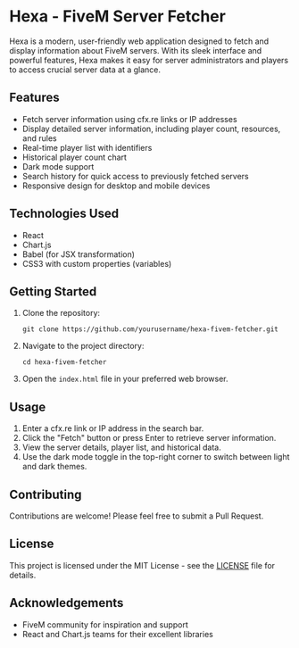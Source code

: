 # Hexa - FiveM Server Fetcher

Hexa is a modern, user-friendly web application designed to fetch and display information about FiveM servers. With its sleek interface and powerful features, Hexa makes it easy for server administrators and players to access crucial server data at a glance.

## Features

- Fetch server information using cfx.re links or IP addresses
- Display detailed server information, including player count, resources, and rules
- Real-time player list with identifiers
- Historical player count chart
- Dark mode support
- Search history for quick access to previously fetched servers
- Responsive design for desktop and mobile devices

## Technologies Used

- React
- Chart.js
- Babel (for JSX transformation)
- CSS3 with custom properties (variables)

## Getting Started

1. Clone the repository:
   ```
   git clone https://github.com/yourusername/hexa-fivem-fetcher.git
   ```

2. Navigate to the project directory:
   ```
   cd hexa-fivem-fetcher
   ```

3. Open the `index.html` file in your preferred web browser.

## Usage

1. Enter a cfx.re link or IP address in the search bar.
2. Click the "Fetch" button or press Enter to retrieve server information.
3. View the server details, player list, and historical data.
4. Use the dark mode toggle in the top-right corner to switch between light and dark themes.

## Contributing

Contributions are welcome! Please feel free to submit a Pull Request.

## License

This project is licensed under the MIT License - see the [LICENSE](LICENSE) file for details.

## Acknowledgements

- FiveM community for inspiration and support
- React and Chart.js teams for their excellent libraries
